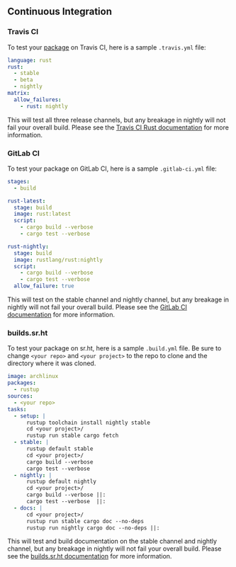 ## Continuous Integration

### Travis CI

To test your [package][def-package] on Travis CI, here is a sample
`.travis.yml` file:

```yaml
language: rust
rust:
  - stable
  - beta
  - nightly
matrix:
  allow_failures:
    - rust: nightly
```

This will test all three release channels, but any breakage in nightly
will not fail your overall build. Please see the [Travis CI Rust
documentation](https://docs.travis-ci.com/user/languages/rust/) for more
information.

### GitLab CI

To test your package on GitLab CI, here is a sample `.gitlab-ci.yml` file:

```yaml
stages:
  - build

rust-latest:
  stage: build
  image: rust:latest
  script:
    - cargo build --verbose
    - cargo test --verbose

rust-nightly:
  stage: build
  image: rustlang/rust:nightly
  script:
    - cargo build --verbose
    - cargo test --verbose
  allow_failure: true
```

This will test on the stable channel and nightly channel, but any
breakage in nightly will not fail your overall build. Please see the
[GitLab CI documentation](https://docs.gitlab.com/ce/ci/yaml/index.html) for more
information.

### builds.sr.ht

To test your package on sr.ht, here is a sample `.build.yml` file.
Be sure to change `<your repo>` and `<your project>` to the repo to clone and
the directory where it was cloned.

```yaml
image: archlinux
packages:
  - rustup
sources:
  - <your repo>
tasks:
  - setup: |
      rustup toolchain install nightly stable
      cd <your project>/
      rustup run stable cargo fetch
  - stable: |
      rustup default stable
      cd <your project>/
      cargo build --verbose
      cargo test --verbose
  - nightly: |
      rustup default nightly
      cd <your project>/
      cargo build --verbose ||:
      cargo test --verbose  ||:
  - docs: |
      cd <your project>/
      rustup run stable cargo doc --no-deps
      rustup run nightly cargo doc --no-deps ||:
```

This will test and build documentation on the stable channel and nightly
channel, but any breakage in nightly will not fail your overall build. Please
see the [builds.sr.ht documentation](https://man.sr.ht/builds.sr.ht/) for more
information.

[def-package]:  ../appendix/glossary.md#package  '"package" (glossary entry)'

